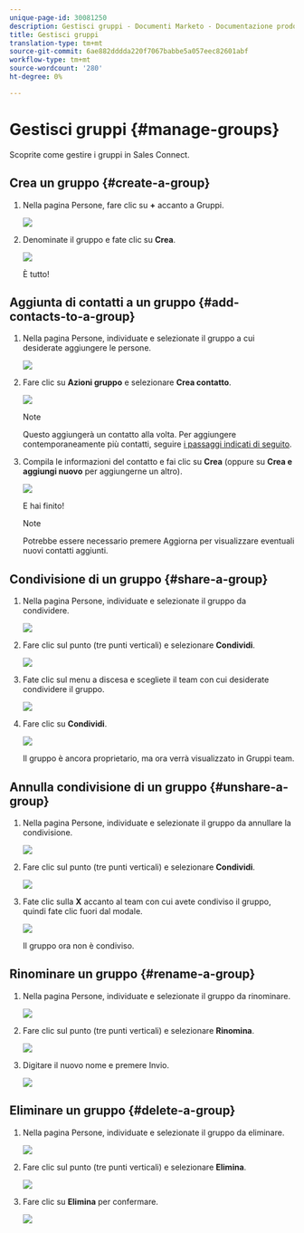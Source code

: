 ```yaml
---
unique-page-id: 30081250
description: Gestisci gruppi - Documenti Marketo - Documentazione prodotto
title: Gestisci gruppi
translation-type: tm+mt
source-git-commit: 6ae882dddda220f7067babbe5a057eec82601abf
workflow-type: tm+mt
source-wordcount: '280'
ht-degree: 0%

---
```



# Gestisci gruppi {#manage-groups}

Scoprite come gestire i gruppi in Sales Connect.

## Crea un gruppo {#create-a-group}

1. Nella pagina Persone, fare clic su **+** accanto a Gruppi.

   ![](assets/one-4.png)

1. Denominate il gruppo e fate clic su **Crea**.

   ![](assets/two-3.png)

   È tutto!

## Aggiunta di contatti a un gruppo {#add-contacts-to-a-group}

1. Nella pagina Persone, individuate e selezionate il gruppo a cui desiderate aggiungere le persone.

   ![](assets/three-3.png)

1. Fare clic su **Azioni gruppo** e selezionare **Crea contatto**.

   ![](assets/four-3.png)

   >[!NOTE]
   >
   >Questo aggiungerà un contatto alla volta. Per aggiungere contemporaneamente più contatti, seguire [i passaggi indicati di seguito](/help/marketo/product-docs/marketo-sales-connect/people/managing-contacts/import-contacts-via-csv.md).

1. Compila le informazioni del contatto e fai clic su **Crea** (oppure su **Crea e aggiungi nuovo** per aggiungerne un altro).

   ![](assets/five-3.png)

   E hai finito!

   >[!NOTE]
   >
   >Potrebbe essere necessario premere Aggiorna per visualizzare eventuali nuovi contatti aggiunti.

## Condivisione di un gruppo {#share-a-group}

1. Nella pagina Persone, individuate e selezionate il gruppo da condividere.

   ![](assets/six.png)

1. Fare clic sul punto (tre punti verticali) e selezionare **Condividi**.

   ![](assets/seven.png)

1. Fate clic sul menu a discesa e scegliete il team con cui desiderate condividere il gruppo.

   ![](assets/eight.png)

1. Fare clic su **Condividi**.

   ![](assets/nine.png)

   Il gruppo è ancora proprietario, ma ora verrà visualizzato in Gruppi team.

## Annulla condivisione di un gruppo {#unshare-a-group}

1. Nella pagina Persone, individuate e selezionate il gruppo da annullare la condivisione.

   ![](assets/ten.png)

1. Fare clic sul punto (tre punti verticali) e selezionare **Condividi**.

   ![](assets/eleven.png)

1. Fate clic sulla **X** accanto al team con cui avete condiviso il gruppo, quindi fate clic fuori dal modale.

   ![](assets/twelve.png)

   Il gruppo ora non è condiviso.

## Rinominare un gruppo {#rename-a-group}

1. Nella pagina Persone, individuate e selezionate il gruppo da rinominare.

   ![](assets/six.png)

1. Fare clic sul punto (tre punti verticali) e selezionare **Rinomina**.

   ![](assets/thirteen.png)

1. Digitare il nuovo nome e premere Invio.

   ![](assets/fourteen.png)

## Eliminare un gruppo {#delete-a-group}

1. Nella pagina Persone, individuate e selezionate il gruppo da eliminare.

   ![](assets/fifteen.png)

1. Fare clic sul punto (tre punti verticali) e selezionare **Elimina**.

   ![](assets/sixteen.png)

1. Fare clic su **Elimina** per confermare.

   ![](assets/seventeen.png)
